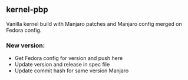 ## kernel-pbp

Vanilla kernel build with Manjaro patches and Manjaro config merged on Fedora config.  
  
### New version:
* Get Fedora config for version and push here
* Update version and release in spec file
* Update commit hash for same version Manjaro
